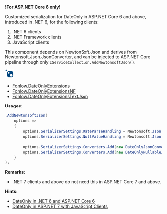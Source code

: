 **!For ASP.NET Core 6 only!**

Customized serialization for DateOnly in ASP.NET Core 6 and above, introduced in .NET 6, for the following clients:

1. .NET 6 clients
1. .NET Framework clients
1. JavaScript clients

This component depends on NewtonSoft.Json and derives from Newtonsoft.Json.JsonConverter, and can be injected to ASP.NET Core pipeline through only `IServiceCollection.AddNewtonsoftJson()`.

<img src="https://raw.githubusercontent.com/zijianhuang/webapiclientgen/master/Doc/icons/nuget-svgrepo-com.svg" height="28" width="28" />

* [Fonlow.DateOnlyExtensions](https://www.nuget.org/packages/Fonlow.DateOnlyExtensions)
* [Fonlow.DateOnlyExtensionsNF](https://www.nuget.org/packages/Fonlow.DateOnlyExtensionsNF)
* [Fonlow.DateOnlyExtensionsTextJson](https://www.nuget.org/packages/Fonlow.DateOnlyExtensionsTextJson)


**Usages:**
```c#
.AddNewtonsoftJson(
	options =>
	{
		options.SerializerSettings.DateParseHandling = Newtonsoft.Json.DateParseHandling.DateTimeOffset; //Better with this for cross-timezone minValue and .NET Framework clients.
		options.SerializerSettings.NullValueHandling = Newtonsoft.Json.NullValueHandling.Ignore; //So when controller will ignore null fileds when returing data

		options.SerializerSettings.Converters.Add(new DateOnlyJsonConverter()); //not needed for ASP.NET 7 and .NET 7 clients. However .NET 6 clients and .NET Framework clients still need DateOnlyJsonConverter
		options.SerializerSettings.Converters.Add(new DateOnlyNullableJsonConverter()); // also, needed by JavaScript clients.
	}
);

```

**Remarks:**

* .NET 7 clients and above do not need this in ASP.NET Core 7 and above.

**Hints:**
* [DateOnly in .NET 6 and ASP.NET Core 6](https://www.codeproject.com/Articles/5325820/DateOnly-in-NET-6-and-ASP-NET-Core-6)
* [DateOnly in ASP.NET 7 with JavaScript Clients](https://www.codeproject.com/Tips/5347111/DateOnly-in-ASP-NET-7-with-JavaScript-Clients)